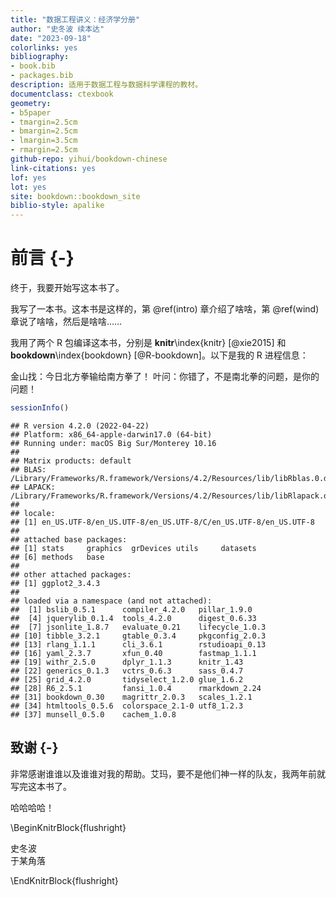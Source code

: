 ```yaml
--- 
title: "数据工程讲义：经济学分册"
author: "史冬波 续本达"
date: "2023-09-18"
colorlinks: yes
bibliography:
- book.bib
- packages.bib
description: 适用于数据工程与数据科学课程的教材。
documentclass: ctexbook
geometry:
- b5paper
- tmargin=2.5cm
- bmargin=2.5cm
- lmargin=3.5cm
- rmargin=2.5cm
github-repo: yihui/bookdown-chinese
link-citations: yes
lof: yes
lot: yes
site: bookdown::bookdown_site
biblio-style: apalike
---
```




# 前言 {-}

终于，我要开始写这本书了。

我写了一本书。这本书是这样的，第 \@ref(intro) 章介绍了啥啥，第 \@ref(wind) 章说了啥啥，然后是啥啥……

我用了两个 R 包编译这本书，分别是 **knitr**\index{knitr} [@xie2015] 和 **bookdown**\index{bookdown} [@R-bookdown]。以下是我的 R 进程信息：

金山找：今日北方拳输给南方拳了！
叶问：你错了，不是南北拳的问题，是你的问题！


```r
sessionInfo()
```

```
## R version 4.2.0 (2022-04-22)
## Platform: x86_64-apple-darwin17.0 (64-bit)
## Running under: macOS Big Sur/Monterey 10.16
## 
## Matrix products: default
## BLAS:   /Library/Frameworks/R.framework/Versions/4.2/Resources/lib/libRblas.0.dylib
## LAPACK: /Library/Frameworks/R.framework/Versions/4.2/Resources/lib/libRlapack.dylib
## 
## locale:
## [1] en_US.UTF-8/en_US.UTF-8/en_US.UTF-8/C/en_US.UTF-8/en_US.UTF-8
## 
## attached base packages:
## [1] stats     graphics  grDevices utils     datasets 
## [6] methods   base     
## 
## other attached packages:
## [1] ggplot2_3.4.3
## 
## loaded via a namespace (and not attached):
##  [1] bslib_0.5.1      compiler_4.2.0   pillar_1.9.0    
##  [4] jquerylib_0.1.4  tools_4.2.0      digest_0.6.33   
##  [7] jsonlite_1.8.7   evaluate_0.21    lifecycle_1.0.3 
## [10] tibble_3.2.1     gtable_0.3.4     pkgconfig_2.0.3 
## [13] rlang_1.1.1      cli_3.6.1        rstudioapi_0.13 
## [16] yaml_2.3.7       xfun_0.40        fastmap_1.1.1   
## [19] withr_2.5.0      dplyr_1.1.3      knitr_1.43      
## [22] generics_0.1.3   vctrs_0.6.3      sass_0.4.7      
## [25] grid_4.2.0       tidyselect_1.2.0 glue_1.6.2      
## [28] R6_2.5.1         fansi_1.0.4      rmarkdown_2.24  
## [31] bookdown_0.30    magrittr_2.0.3   scales_1.2.1    
## [34] htmltools_0.5.6  colorspace_2.1-0 utf8_1.2.3      
## [37] munsell_0.5.0    cachem_1.0.8
```

## 致谢 {-}

非常感谢谁谁以及谁谁对我的帮助。艾玛，要不是他们神一样的队友，我两年前就写完这本书了。

哈哈哈哈！

\BeginKnitrBlock{flushright}<p class="flushright">史冬波  
于某角落</p>\EndKnitrBlock{flushright}

